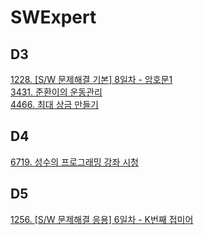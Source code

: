 # SWExpert

## D3
[1228. [S/W 문제해결 기본] 8일차 - 암호문1](https://github.com/dkyou7/SWExpert/tree/master/1228)<br>
[3431. 준환이의 운동관리](https://github.com/dkyou7/SWExpert/tree/master/3431)<br>
[4466. 최대 상금 만들기](https://github.com/dkyou7/SWExpert/tree/master/4466)<br>

## D4
[6719. 성수의 프로그래밍 강좌 시청](https://github.com/dkyou7/SWExpert/tree/master/6719)<br>

## D5
[1256. [S/W 문제해결 응용] 6일차 - K번째 접미어](https://github.com/dkyou7/SWExpert/tree/master/1256)<br>
